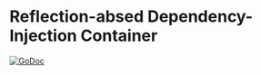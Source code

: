# Reflection-absed Dependency-Injection Container

[![GoDoc](https://godoc.org/github.com/Adirelle/go-libs/dic?status.svg)](https://godoc.org/github.com/Adirelle/go-libs/dic)

